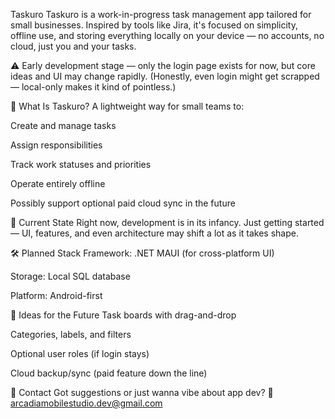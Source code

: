 Taskuro
Taskuro is a work-in-progress task management app tailored for small businesses. Inspired by tools like Jira, it's focused on simplicity, offline use, and storing everything locally on your device — no accounts, no cloud, just you and your tasks.

⚠️ Early development stage — only the login page exists for now, but core ideas and UI may change rapidly. (Honestly, even login might get scrapped — local-only makes it kind of pointless.)

🎯 What Is Taskuro?
A lightweight way for small teams to:

Create and manage tasks

Assign responsibilities

Track work statuses and priorities

Operate entirely offline

Possibly support optional paid cloud sync in the future

🧪 Current State
Right now, development is in its infancy. Just getting started — UI, features, and even architecture may shift a lot as it takes shape.

🛠️ Planned Stack
Framework: .NET MAUI (for cross-platform UI)

Storage: Local SQL database

Platform: Android-first

🔮 Ideas for the Future
Task boards with drag-and-drop

Categories, labels, and filters

Optional user roles (if login stays)

Cloud backup/sync (paid feature down the line)

💬 Contact
Got suggestions or just wanna vibe about app dev?
📧 arcadiamobilestudio.dev@gmail.com
